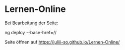 # Lernen-Online

Bei Bearbeitung der Seite:

ng deploy --base-href=/<repositoryname>/

Seite öffnen auf https://juliii-so.github.io/Lernen-Online/